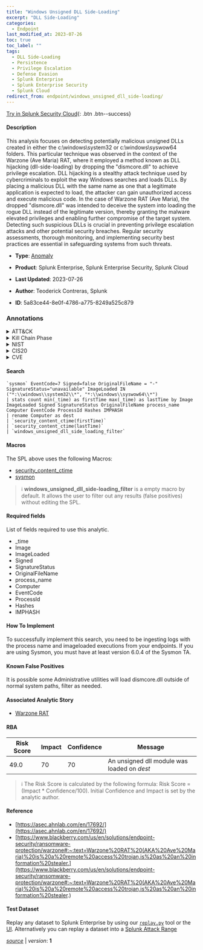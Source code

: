 ```yaml
---
title: "Windows Unsigned DLL Side-Loading"
excerpt: "DLL Side-Loading"
categories:
  - Endpoint
last_modified_at: 2023-07-26
toc: true
toc_label: ""
tags:
  - DLL Side-Loading
  - Persistence
  - Privilege Escalation
  - Defense Evasion
  - Splunk Enterprise
  - Splunk Enterprise Security
  - Splunk Cloud
redirect_from: endpoint/windows_unsigned_dll_side-loading/
---
```




[Try in Splunk Security Cloud](https://www.splunk.com/en_us/cyber-security.html){: .btn .btn--success}

#### Description

This analysis focuses on detecting potentially malicious unsigned DLLs created in either the c:\windows\system32 or c:\windows\syswow64 folders. This particular technique was observed in the context of the Warzone (Ave Maria) RAT, where it employed a method known as DLL hijacking (dll-side-loading) by dropping the &#34;dismcore.dll&#34; to achieve privilege escalation. DLL hijacking is a stealthy attack technique used by cybercriminals to exploit the way Windows searches and loads DLLs. By placing a malicious DLL with the same name as one that a legitimate application is expected to load, the attacker can gain unauthorized access and execute malicious code. In the case of Warzone RAT (Ave Maria), the dropped &#34;dismcore.dll&#34; was intended to deceive the system into loading the rogue DLL instead of the legitimate version, thereby granting the malware elevated privileges and enabling further compromise of the target system. Detecting such suspicious DLLs is crucial in preventing privilege escalation attacks and other potential security breaches. Regular security assessments, thorough monitoring, and implementing security best practices are essential in safeguarding systems from such threats.

- **Type**: [Anomaly](https://github.com/splunk/security_content/wiki/Detection-Analytic-Types)
- **Product**: Splunk Enterprise, Splunk Enterprise Security, Splunk Cloud

- **Last Updated**: 2023-07-26
- **Author**: Teoderick Contreras, Splunk
- **ID**: 5a83ce44-8e0f-4786-a775-8249a525c879

### Annotations
<details>
  <summary>ATT&CK</summary>

<div markdown="1">

#### [ATT&CK](https://attack.mitre.org/)

| ID          | Technique   | Tactic         |
| ----------- | ----------- |--------------- |
| [T1574.002](https://attack.mitre.org/techniques/T1574/002/) | DLL Side-Loading | Persistence, Privilege Escalation, Defense Evasion |

</div>
</details>


<details>
  <summary>Kill Chain Phase</summary>

<div markdown="1">

* Installation
* Exploitation


</div>
</details>


<details>
  <summary>NIST</summary>

<div markdown="1">

* DE.AE



</div>
</details>

<details>
  <summary>CIS20</summary>

<div markdown="1">

* CIS 10



</div>
</details>

<details>
  <summary>CVE</summary>

<div markdown="1">


</div>
</details>


#### Search

```
`sysmon` EventCode=7 Signed=false OriginalFileName = "-" SignatureStatus="unavailable" ImageLoaded IN ("*:\\windows\\system32\\*", "*:\\windows\\syswow64\\*") 
| stats count min(_time) as firstTime max(_time) as lastTime by Image ImageLoaded Signed SignatureStatus OriginalFileName process_name Computer EventCode ProcessId Hashes IMPHASH 
| rename Computer as dest 
| `security_content_ctime(firstTime)` 
| `security_content_ctime(lastTime)` 
| `windows_unsigned_dll_side_loading_filter`
```

#### Macros
The SPL above uses the following Macros:
* [security_content_ctime](https://github.com/splunk/security_content/blob/develop/macros/security_content_ctime.yml)
* [sysmon](https://github.com/splunk/security_content/blob/develop/macros/sysmon.yml)

> :information_source:
> **windows_unsigned_dll_side-loading_filter** is a empty macro by default. It allows the user to filter out any results (false positives) without editing the SPL.



#### Required fields
List of fields required to use this analytic.
* _time
* Image
* ImageLoaded
* Signed
* SignatureStatus
* OriginalFileName
* process_name
* Computer
* EventCode
* ProcessId
* Hashes
* IMPHASH



#### How To Implement
To successfully implement this search, you need to be ingesting logs with the process name and imageloaded executions from your endpoints. If you are using Sysmon, you must have at least version 6.0.4 of the Sysmon TA.
#### Known False Positives
It is possible some Administrative utilities will load dismcore.dll outside of normal system paths, filter as needed.

#### Associated Analytic Story
* [Warzone RAT](/stories/warzone_rat)




#### RBA

| Risk Score  | Impact      | Confidence   | Message      |
| ----------- | ----------- |--------------|--------------|
| 49.0 | 70 | 70 | An unsigned dll module was loaded on $dest$ |


> :information_source:
> The Risk Score is calculated by the following formula: Risk Score = (Impact * Confidence/100). Initial Confidence and Impact is set by the analytic author.


#### Reference

* [https://asec.ahnlab.com/en/17692/](https://asec.ahnlab.com/en/17692/)
* [https://www.blackberry.com/us/en/solutions/endpoint-security/ransomware-protection/warzone#:~:text=Warzone%20RAT%20(AKA%20Ave%20Maria)%20is%20a%20remote%20access%20trojan,is%20as%20an%20information%20stealer.](https://www.blackberry.com/us/en/solutions/endpoint-security/ransomware-protection/warzone#:~:text=Warzone%20RAT%20(AKA%20Ave%20Maria)%20is%20a%20remote%20access%20trojan,is%20as%20an%20information%20stealer.)



#### Test Dataset
Replay any dataset to Splunk Enterprise by using our [`replay.py`](https://github.com/splunk/attack_data#using-replaypy) tool or the [UI](https://github.com/splunk/attack_data#using-ui).
Alternatively you can replay a dataset into a [Splunk Attack Range](https://github.com/splunk/attack_range#replay-dumps-into-attack-range-splunk-server)




[*source*](https://github.com/splunk/security_content/tree/develop/detections/endpoint/windows_unsigned_dll_side-loading.yml) \| *version*: **1**